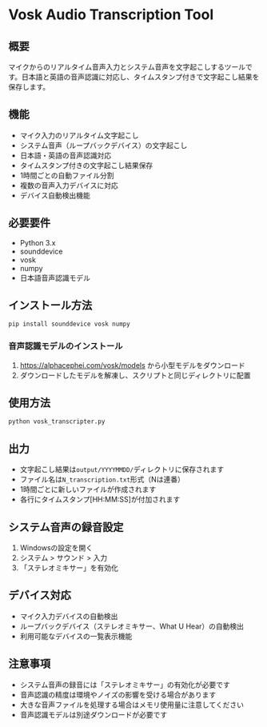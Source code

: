 # Vosk Audio Transcription Tool

## 概要
マイクからのリアルタイム音声入力とシステム音声を文字起こしするツールです。日本語と英語の音声認識に対応し、タイムスタンプ付きで文字起こし結果を保存します。

## 機能
- マイク入力のリアルタイム文字起こし
- システム音声（ループバックデバイス）の文字起こし
- 日本語・英語の音声認識対応
- タイムスタンプ付きの文字起こし結果保存
- 1時間ごとの自動ファイル分割
- 複数の音声入力デバイスに対応
- デバイス自動検出機能

## 必要要件
- Python 3.x
- sounddevice
- vosk
- numpy
- 日本語音声認識モデル

## インストール方法
```bash
pip install sounddevice vosk numpy
```

### 音声認識モデルのインストール
1. https://alphacephei.com/vosk/models から小型モデルをダウンロード
2. ダウンロードしたモデルを解凍し、スクリプトと同じディレクトリに配置

## 使用方法
```bash
python vosk_transcripter.py
```

## 出力
- 文字起こし結果は`output/YYYYMMDD/`ディレクトリに保存されます
- ファイル名は`N_transcription.txt`形式（Nは連番）
- 1時間ごとに新しいファイルが作成されます
- 各行にタイムスタンプ[HH:MM:SS]が付加されます

## システム音声の録音設定
1. Windowsの設定を開く
2. システム > サウンド > 入力
3. 「ステレオミキサー」を有効化

## デバイス対応
- マイク入力デバイスの自動検出
- ループバックデバイス（ステレオミキサー、What U Hear）の自動検出
- 利用可能なデバイスの一覧表示機能

## 注意事項
- システム音声の録音には「ステレオミキサー」の有効化が必要です
- 音声認識の精度は環境やノイズの影響を受ける場合があります
- 大きな音声ファイルを処理する場合はメモリ使用量に注意してください
- 音声認識モデルは別途ダウンロードが必要です
